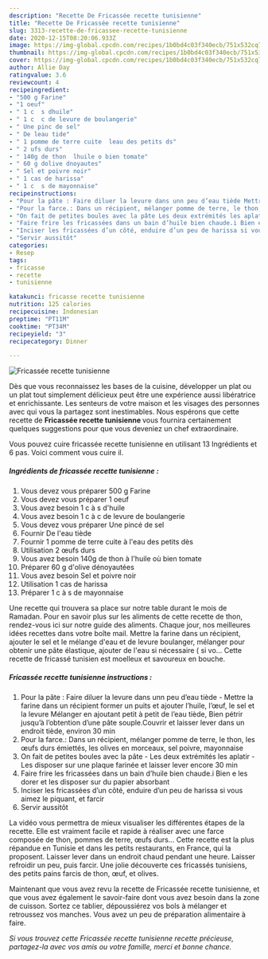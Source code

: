 ```yaml
---
description: "Recette De Fricassée recette tunisienne"
title: "Recette De Fricassée recette tunisienne"
slug: 3313-recette-de-fricassee-recette-tunisienne
date: 2020-12-15T08:20:06.933Z
image: https://img-global.cpcdn.com/recipes/1b0bd4c03f340ecb/751x532cq70/fricassee-recette-tunisienne-photo-principale-de-la-recette.jpg
thumbnail: https://img-global.cpcdn.com/recipes/1b0bd4c03f340ecb/751x532cq70/fricassee-recette-tunisienne-photo-principale-de-la-recette.jpg
cover: https://img-global.cpcdn.com/recipes/1b0bd4c03f340ecb/751x532cq70/fricassee-recette-tunisienne-photo-principale-de-la-recette.jpg
author: Allie Day
ratingvalue: 3.6
reviewcount: 4
recipeingredient:
- "500 g Farine"
- "1 oeuf"
- " 1 c  s dhuile"
- " 1 c  c de levure de boulangerie"
- " Une pinc de sel"
- " De leau tide"
- " 1 pomme de terre cuite  leau des petits ds"
- " 2 ufs durs"
- " 140g de thon  lhuile o bien tomate"
- " 60 g dolive dnoyautes"
- " Sel et poivre noir"
- " 1 cas de harissa"
- " 1 c  s de mayonnaise"
recipeinstructions:
- "Pour la pâte : Faire diluer la levure dans unn peu d’eau tiède Mettre la farine dans un récipient former un puits et ajouter l’huile, l’œuf, le sel et la levure Mélanger en ajoutant petit à petit de l’eau tiède, Bien pétrir jusqu’à l’obtention d’une pâte souple.Couvrir et laisser lever dans un endroit tiède, environ 30 min"
- "Pour la farce.: Dans un récipient, mélanger pomme de terre, le thon, les œufs durs émiettés, les olives en morceaux, sel poivre, mayonnaise"
- "On fait de petites boules avec la pâte Les deux extrémités les aplatir Les disposer sur une plaque farinée et laisser lever encore 30 min"
- "Faire frire les fricassées dans un bain d’huile bien chaude.i Bien e les dorer et les disposer sur du papier absorbant"
- "Inciser les fricassées d’un côté, enduire d’un peu de harissa si vous aimez le piquant, et farcir"
- "Servir aussitôt"
categories:
- Resep
tags:
- fricasse
- recette
- tunisienne

katakunci: fricasse recette tunisienne 
nutrition: 125 calories
recipecuisine: Indonesian
preptime: "PT11M"
cooktime: "PT34M"
recipeyield: "3"
recipecategory: Dinner

---
```



![Fricassée recette tunisienne](https://img-global.cpcdn.com/recipes/1b0bd4c03f340ecb/751x532cq70/fricassee-recette-tunisienne-photo-principale-de-la-recette.jpg)

Dès que vous reconnaissez les bases de la cuisine, développer un plat ou un plat tout simplement délicieux peut être une expérience aussi libératrice et enrichissante. Les senteurs de votre maison et les visages des personnes avec qui vous la partagez sont inestimables. Nous espérons que cette recette de <strong> Fricassée recette tunisienne </strong> vous fournira certainement quelques suggestions pour que vous deveniez un chef extraordinaire.

<!--inarticleads1-->

Vous pouvez cuire fricassée recette tunisienne en utilisant 13 Ingrédients et 6 pas. Voici comment vous cuire il.

##### Ingrédients de fricassée recette tunisienne :

1. Vous devez vous préparer 500 g Farine
1. Vous devez vous préparer 1 oeuf
1. Vous avez besoin  1 c à s d&#39;huile
1. Vous avez besoin  1 c à c de levure de boulangerie
1. Vous devez vous préparer  Une pincé de sel
1. Fournir  De l&#39;eau tiède
1. Fournir  1 pomme de terre cuite à l&#39;eau des petits dès
1. Utilisation  2 œufs durs
1. Vous avez besoin  140g de thon à l&#39;huile où bien tomate
1. Préparer  60 g d&#39;olive dénoyautées
1. Vous avez besoin  Sel et poivre noir
1. Utilisation  1 cas de harissa
1. Préparer  1 c à s de mayonnaise


Une recette qui trouvera sa place sur notre table durant le mois de Ramadan. Pour en savoir plus sur les aliments de cette recette de thon, rendez-vous ici sur notre guide des aliments. Chaque jour, nos meilleures idées recettes dans votre boîte mail. Mettre la farine dans un récipient, ajouter le sel et le mélange d&#39;eau et de levure boulanger, mélanger pour obtenir une pâte élastique, ajouter de l&#39;eau si nécessaire ( si vo… Cette recette de fricassé tunisien est moelleux et savoureux en bouche. 

<!--inarticleads2-->

##### Fricassée recette tunisienne instructions :

1. Pour la pâte : Faire diluer la levure dans unn peu d’eau tiède - Mettre la farine dans un récipient former un puits et ajouter l’huile, l’œuf, le sel et la levure Mélanger en ajoutant petit à petit de l’eau tiède, Bien pétrir jusqu’à l’obtention d’une pâte souple.Couvrir et laisser lever dans un endroit tiède, environ 30 min
1. Pour la farce.: Dans un récipient, mélanger pomme de terre, le thon, les œufs durs émiettés, les olives en morceaux, sel poivre, mayonnaise
1. On fait de petites boules avec la pâte - Les deux extrémités les aplatir - Les disposer sur une plaque farinée et laisser lever encore 30 min
1. Faire frire les fricassées dans un bain d’huile bien chaude.i Bien e les dorer et les disposer sur du papier absorbant
1. Inciser les fricassées d’un côté, enduire d’un peu de harissa si vous aimez le piquant, et farcir
1. Servir aussitôt


La vidéo vous permettra de mieux visualiser les différentes étapes de la recette. Elle est vraiment facile et rapide à réaliser avec une farce composée de thon, pommes de terre, œufs durs… Cette recette est la plus répandue en Tunisie et dans les petits restaurants, en France, qui la proposent. Laisser lever dans un endroit chaud pendant une heure. Laisser refroidir un peu, puis farcir. Une jolie découverte ces fricassés tunisiens, des petits pains farcis de thon, œuf, et olives. 

<!--inarticleads1-->

<p>
Maintenant que vous avez revu la recette de Fricassée recette tunisienne, et que vous avez également le savoir-faire dont vous avez besoin dans la zone de cuisson. Sortez ce tablier, dépoussiérez vos bols à mélanger et retroussez vos manches. Vous avez un peu de préparation alimentaire à faire.
</p>

<p>
<i>Si vous trouvez cette Fricassée recette tunisienne recette précieuse, partagez-la avec vos amis ou votre famille, merci et bonne chance.</i>
</p>
